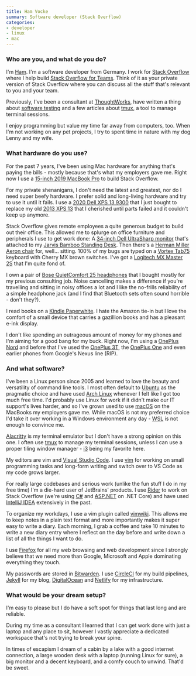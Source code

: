 ```yaml
---
title: Ham Vocke
summary: Software developer (Stack Overflow)
categories:
- developer
- linux
- mac
---
```


### Who are you, and what do you do?

I'm [Ham](https://www.hamvocke.com/ "Ham's website."). I'm a software developer from Germany. I work for [Stack Overflow][stack-overflow] where I help build [Stack Overflow for Teams][stack-overflow-for-teams]. Think of it as your private version of Stack Overflow where you can discuss all the stuff that's relevant to you and your team.

Previously, I've been a consultant at [ThoughtWorks](https://thoughtworks.com/ "A software consultancy."), have written a thing about [software testing](https://martinfowler.com/articles/practical-test-pyramid.html "Ham's post about the software test pyramid.") and a few articles about [tmux](https://www.hamvocke.com/blog/a-quick-and-easy-guide-to-tmux/ "Ham's post about tmux."), a tool to manage terminal sessions.

I enjoy programming but value my time far away from computers, too. When I'm not working on any pet projects, I try to spent time in nature with my dog Lenny and my wife.

### What hardware do you use?

For the past 7 years, I've been using Mac hardware for anything that's paying the bills - mostly because that's what my employers gave me. Right now I use a [15-inch 2019 MacBook Pro][macbook-pro] to build Stack Overflow.

For my private shenanigans, I don't need the latest and greatest, nor do I need super beefy hardware. I prefer solid and long-living hardware and try to use it until it fails. I use a [2020 Dell XPS 13 9300][xps-13-9300] that I just bought to replace my old [2013 XPS 13][xps-13] that I cherished until parts failed and it couldn't keep up anymore.

Stack Overflow gives remote employees a quite generous budget to build out their office. This allowed me to splurge on office furniture and peripherals I use to get work done: A [34-inch Dell UltraSharp monitor][u3419w] that's attached to my [Jarvis Bamboo Standing Desk][jarvis-bamboo]. Then there's a [Herman Miller Aeron chair][aeron] for, well... sitting. 100% of my bugs are typed on a [Vortex Tab75][tab75] keyboard with Cherry MX brown switches. I've got a [Logitech MX Master 2S][mx-master-2s] that I'm quite fond of.

I own a pair of [Bose QuietComfort 25 headphones][quietcomfort-25] that I bought mostly for my previous consulting job. Noise cancelling makes a difference if you're travelling and sitting in noisy offices a lot and I like the no-frills reliability of a simple headphone jack (and I find that Bluetooth sets often sound horrible - don't they?).

I read books on a [Kindle Paperwhite][kindle-paperwhite]. I hate the Amazon tie-in but I love the comfort of a small device that carries a gazillion books and has a pleasant e-ink display.

I don't like spending an outrageous amount of money for my phones and I'm aiming for a good bang for my buck. Right now, I'm using a [OnePlus Nord][nord] and before that I've used the [OnePlus 3T][3t], the [OnePlus One][one.2] and even earlier phones from Google's Nexus line (RIP).

### And what software?

I've been a Linux person since 2005 and learned to love the beauty and versatility of command line tools. I most often default to [Ubuntu][] as the pragmatic choice and have used [Arch Linux][arch-linux] whenever I felt like I got too much free time. I'd probably use Linux for work if it didn't make our IT support's lives harder, and so I've grown used to use [macOS][] on the MacBooks my employers gave me. While macOS is not my preferred choice I'd take it over working in a Windows environment any day - [WSL][windows-subsystem-for-linux] is not enough to convince me.

[Alacritty][] is my terminal emulator but I don't have a strong opinion on this one. I often use [tmux][] to manage my terminal sessions, unless I can use a proper tiling window manager - [i3][] being my favorite here.

My editors are vim and [Visual Studio Code][visual-studio-code]. I use [vim][] for working on small programming tasks and long-form writing and switch over to VS Code as my code grows larger.

For really large codebases and serious work (unlike the fun stuff I do in my free time) I'm a die-hard user of JetBrains' products. I use [Rider][] to work on Stack Overflow (we're using [C#][c-sharp] and [ASP.NET][] on .NET Core) and have used [IntelliJ IDEA][intellij-idea] extensively in the past.

To organize my workdays, I use a vim plugin called [vimwiki][]. This allows me to keep notes in a plain text format and more importantly makes it super easy to write a diary. Each morning, I grab a coffee and take 10 minutes to write a new diary entry where I reflect on the day before and write down a list of all the things I want to do.

I use [Firefox][] for all my web browsing and web development since I strongly believe that we need more than Google, Microsoft and Apple dominating everything they touch.

My passwords are stored in [Bitwarden][]. I use [CircleCI][] for my build pipelines, [Jekyll][] for my blog, [DigitalOcean][] and [Netlify][] for my infrastructure.

### What would be your dream setup?

I'm easy to please but I do have a soft spot for things that last long and are reliable.

During my time as a consultant I learned that I can get work done with just a laptop and any place to sit, however I vastly appreciate a dedicated workspace that's not trying to break your spine.

In times of escapism I dream of a cabin by a lake with a good internet connection, a large wooden desk with a laptop (running Linux for sure), a big monitor and a decent keyboard, and a comfy couch to unwind. That'd be sweet.

[3t]: https://en.wikipedia.org/wiki/OnePlus_3T "A 5.5 inch Android smartphone."
[aeron]: https://www.hermanmiller.com/products/seating/office-chairs/aeron-chairs/ "A work chair."
[alacritty]: https://github.com/jwilm/alacritty "A fast terminal emulator."
[arch-linux]: https://www.archlinux.org/ "A Linux distro."
[asp.net]: https://dotnet.microsoft.com/apps/aspnet "A C# web framework."
[bitwarden]: https://bitwarden.com/ "A password manager service."
[c-sharp]: https://en.wikipedia.org/wiki/C_Sharp_(programming_language) "A compiled programming language."
[circleci]: https://circleci.com/ "A continuous delivery service."
[digitalocean]: https://www.digitalocean.com/ "An SSD-based web hosting service."
[firefox]: https://www.mozilla.org/en-US/firefox/new/ "A cross-platform open-source web browser."
[i3]: https://i3wm.org/ "An X window manager."
[intellij-idea]: http://www.jetbrains.com/idea/ "A developer's IDE."
[jarvis-bamboo]: https://www.fully.com/standing-desks/jarvis/jarvis-adjustable-height-desk-bamboo.html "A standing desk."
[jekyll]: https://jekyllrb.com/ "A static site generator."
[kindle-paperwhite]: https://www.amazon.com/Kindle-Paperwhite-Touch-light/dp/B007OZNZG0 "An e-book reader with a book-like screen."
[macbook-pro]: https://www.apple.com/macbook-pro/ "A laptop."
[macos]: https://en.wikipedia.org/wiki/MacOS "An operating system for Mac hardware."
[mx-master-2s]: https://www.logitech.com/en-us/product/mx-master-2s-flow "A wireless mouse."
[netlify]: https://www.netlify.com/ "A service for hosting websites and web apps."
[nord]: https://en.wikipedia.org/wiki/OnePlus_Nord "A 6.44 inch Android smartphone."
[one.2]: https://oneplus.net/one/ "A 5.5 inch Android-based smartphone."
[quietcomfort-25]: https://www.bose.com/en_us/products/headphones/over_ear_headphones/quietcomfort-25-acoustic-noise-cancelling-headphones-apple-devices.html "Noise-cancelling headphones."
[rider]: https://www.jetbrains.com/rider/ "A .NET IDE."
[stack-overflow-for-teams]: https://stackoverflow.com/teams "A knowledge base for your company."
[stack-overflow]: https://stackoverflow.com/ "A developer community."
[tab75]: https://candykeys.com/product/vortex-tab75 "A mechanical keyboard."
[tmux]: https://sourceforge.net/projects/tmux/ "A terminal multiplexer, similar to screen."
[u3419w]: https://www.dell.com/en-us/work/shop/dell-ultrasharp-34-curved-usb-c-monitor-u3419w/apd/210-arcl/monitors-monitor-accessories "A 34 inch monitor."
[ubuntu]: https://www.ubuntu.com/ "A Unix distribution."
[vim]: https://www.vim.org/ "A command-line text editor."
[vimwiki]: https://github.com/vimwiki/vimwiki "A wiki add-on for vim."
[visual-studio-code]: https://code.visualstudio.com/ "A development IDE."
[windows-subsystem-for-linux]: https://msdn.microsoft.com/en-us/commandline/wsl/about "A Linux environment for Windows."
[xps-13-9300]: https://www.dell.com/en-us/shop/dell-laptops/xps-13-9300-laptop/spd/xps-13-9300-laptop "A 13 inch PC laptop."
[xps-13]: https://www.dell.com/us/p/xps-13-9333/pd "A 13 inch PC laptop."

